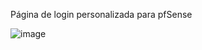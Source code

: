 Página de login personalizada para pfSense

![image](https://user-images.githubusercontent.com/47403775/185520963-a761a99f-128b-4641-8787-e4bfe3cea47c.png)
